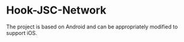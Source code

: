 # Hook-JSC-Network
The project is based on Android and can be appropriately modified to support iOS.
